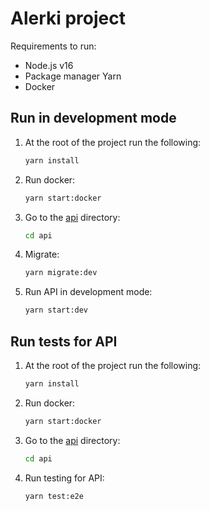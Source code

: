 # Alerki project

Requirements to run:

- Node.js v16
- Package manager Yarn
- Docker

## Run in development mode

1. At the root of the project run the following:

   ```sh
   yarn install
   ```

2. Run docker:

   ```sh
   yarn start:docker
   ```

3. Go to the [api](./api) directory:

   ```sh
   cd api
   ```

4. Migrate:

    ```sh
    yarn migrate:dev
    ```

5. Run API in development mode:

   ```sh
   yarn start:dev
   ```

## Run tests for API

1. At the root of the project run the following:

   ```sh
   yarn install
   ```

2. Run docker:

   ```sh
   yarn start:docker
   ```

3. Go to the [api](./api) directory:

   ```sh
   cd api
   ```

4. Run testing for API:

   ```sh
   yarn test:e2e
   ```
